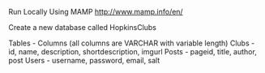 Run Locally Using MAMP
http://www.mamp.info/en/

Create a new database called HopkinsClubs

Tables - Columns (all columns are VARCHAR with variable length)
Clubs - id, name, description, shortdescription, imgurl 
Posts - pageid, title, author, post
Users - username, password, email, salt
